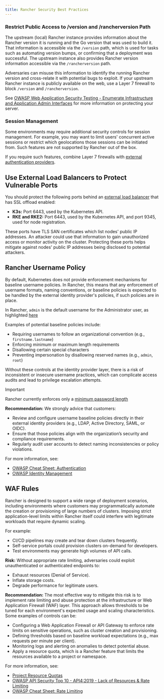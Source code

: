 ```yaml
---
title: Rancher Security Best Practices
---
```


<head>
  <link rel="canonical" href="https://ranchermanager.docs.rancher.com/reference-guides/rancher-security/rancher-security-best-practices"/>
</head>

### Restrict Public Access to /version and /rancherversion Path

The upstream (local) Rancher instance provides information about the Rancher version it is running and the Go version that was used to build it. That information is accessible via the `/version` path, which is used for tasks such as automating version bumps, or confirming that a deployment was successful. The upstream instance also provides Rancher version information accessible via the `/rancherversion` path.

Adversaries can misuse this information to identify the running Rancher version and cross-relate it with potential bugs to exploit. If your upstream Rancher instance is publicly available on the web, use a Layer 7 firewall to block `/version` and `/rancherversion`.

See [OWASP Web Application Security Testing - Enumerate Infrastructure and Application Admin Interfaces](https://owasp.org/www-project-web-security-testing-guide/stable/4-Web_Application_Security_Testing/02-Configuration_and_Deployment_Management_Testing/05-Enumerate_Infrastructure_and_Application_Admin_Interfaces.html) for more information on protecting your server.

### Session Management

Some environments may require additional security controls for session management. For example, you may want to limit users' concurrent active sessions or restrict which geolocations those sessions can be initiated from. Such features are not supported by Rancher out of the box. 

If you require such features, combine Layer 7 firewalls with [external authentication providers](../../how-to-guides/new-user-guides/authentication-permissions-and-global-configuration/authentication-config/authentication-config.md#external-vs-local-authentication).

## Use External Load Balancers to Protect Vulnerable Ports

You should protect the following ports behind an [external load balancer](../../how-to-guides/new-user-guides/kubernetes-resources-setup/load-balancer-and-ingress-controller/layer-4-and-layer-7-load-balancing.md#layer-4-load-balancer) that has SSL offload enabled:

- **K3s:** Port 6443, used by the Kubernetes API.
- **RKE and RKE2:** Port 6443, used by the Kubernetes API, and port 9345, used for node registration. 

These ports have TLS SAN certificates which list nodes' public IP addresses. An attacker could use that information to gain unauthorized access or monitor activity on the cluster. Protecting these ports helps mitigate against nodes' public IP addresses being disclosed to potential attackers.

## Rancher Username Policy

By default, Kubernetes does not provide enforcement mechanisms for baseline username policies. In Rancher, this means that any enforcement of username formats, naming conventions, or baseline policies is expected to be handled by the external identity provider's policies, if such policies are in place.

In Rancher, `admin` is the default username for the Administrator user, as highlighted [here](../../getting-started/installation-and-upgrade/resources/bootstrap-password.md)

Examples of potential baseline policies include:

- Requiring usernames to follow an organizational convention (e.g., `firstname.lastname`)
- Enforcing minimum or maximum length requirements
- Disallowing certain special characters
- Preventing impersonation by disallowing reserved names (e.g., `admin`, `root`)

Without these controls at the identity provider layer, there is a risk of inconsistent or insecure username practices, which can complicate access audits and lead to privilege escalation attempts.

> [!IMPORTANT]  
> Rancher currently enforces only a [minimum password length](../../how-to-guides/new-user-guides/authentication-permissions-and-global-configuration/authentication-config/manage-users-and-groups#minimum-password-length.md)

**Recommendation:**
We strongly advice that customers:

- Review and configure username baseline policies directly in their external identity providers (e.g., LDAP, Active Directory, SAML, or OIDC).
- Ensure that those policies align with the organization’s security and compliance requirements.
- Regularly audit user accounts to detect naming inconsistencies or policy violations.

For more information, see:

- [OWASP Cheat Sheet: Authentication](https://cheatsheetseries.owasp.org/cheatsheets/Authentication_Cheat_Sheet.html)
- [OWASP Identity Management](https://owasp.org/www-project-top-ten/2017/A2_2017-Broken_Authentication)

## WAF Rules

Rancher is designed to support a wide range of deployment scenarios, including environments where customers may programmatically automate the creation or provisioning of large numbers of clusters. Imposing strict application-level limits within Rancher itself could interfere with legitimate workloads that require dynamic scaling.

For example:

- CI/CD pipelines may create and tear down clusters frequently.
- Self-service portals could provision clusters on-demand for developers.
- Test environments may generate high volumes of API calls.

**Risk:**
Without appropriate rate limiting, adversaries could exploit unauthenticated or authenticated endpoints to:

- Exhaust resources (Denial of Service).
- Inflate storage costs.
- Degrade performance for legitimate users.

**Recommendation:**
The most effective way to mitigate this risk is to implement rate limiting and abuse protection at the infrastructure or Web Application Firewall (WAF) layer. This approach allows thresholds to be tuned for each environment's expected usage and scaling characteristics. Some examples of controls can be:

- Configuring a Web Application Firewall or API Gateway to enforce rate limits on sensitive operations, such as cluster creation and provisioning.
- Defining thresholds based on baseline workload expectations (e.g., max requests per minute per client).
- Monitoring logs and alerting on anomalies to detect potential abuse.
- Apply a resource quota, which is a Rancher feature that limits the resources available to a project or namespace.

For more information, see:

- [Project Resource Quotas](../../how-to-guides/advanced-user-guides/manage-projects/manage-project-resource-quotas/manage-project-resource-quotas.md)
- [OWASP API Security Top 10 - API4:2019 - Lack of Resources & Rate Limiting](https://owasp.org/API-Security/editions/2023/en/0xa4-lack-of-resources-rate-limiting/)
- [OWASP Cheat Sheet: Rate Limiting](https://cheatsheetseries.owasp.org/cheatsheets/Rate_Limiting_Cheat_Sheet.html)